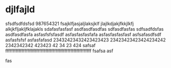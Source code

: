 # djlfajld
sfsdfsdfdsfsd
987654321
fsajklfjasjaljlaksjklf
jlajlkdjakjfkkjlkfj
alkjkfljakljfklajakls
sdafasfasfasf
asdfasdfasdfas
sdfasdfasfas
sdfsadfdsfas
asdfasdfasfa
asfasfsfsfasdf
asfasfasfasfafa
asfasfasfasfasf
asfsafasdfsdf
asfasfsfsf
asfasfafasd
23432423432423423423
23423423423424234242
2342342342
423423
42
34
23
424
safsaf
ffffffffffffffffffffffffffffffffffffffffffffffffffffffffff
fsafsa
asf

fas